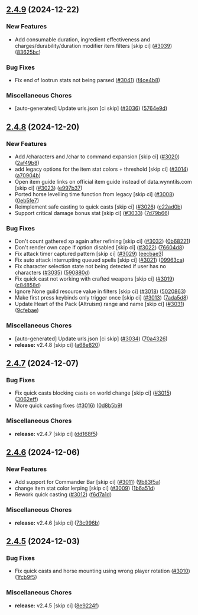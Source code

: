 ## [2.4.9](https://github.com/Wynntils/Wynntils/compare/v2.4.8...v2.4.9) (2024-12-22)


### New Features

* Add consumable duration, ingredient effectiveness and charges/durability/duration modifier item filters [skip ci] ([#3039](https://github.com/Wynntils/Wynntils/issues/3039)) ([83625bc](https://github.com/Wynntils/Wynntils/commit/83625bc66638c0d14c2090284c8d97b6c350d52a))


### Bug Fixes

* Fix end of lootrun stats not being parsed ([#3041](https://github.com/Wynntils/Wynntils/issues/3041)) ([f4ce4b8](https://github.com/Wynntils/Wynntils/commit/f4ce4b8ef7643d3324d3496a0baa75b02e0d25cd))


### Miscellaneous Chores

* [auto-generated] Update urls.json [ci skip] ([#3036](https://github.com/Wynntils/Wynntils/issues/3036)) ([5764e9d](https://github.com/Wynntils/Wynntils/commit/5764e9db65c31a5c734a2958044f847eb8f705c8))

## [2.4.8](https://github.com/Wynntils/Wynntils/compare/v2.4.7...v2.4.8) (2024-12-20)


### New Features

* Add /characters and /char to command expansion [skip ci] ([#3020](https://github.com/Wynntils/Wynntils/issues/3020)) ([2af49b8](https://github.com/Wynntils/Wynntils/commit/2af49b8519f69ec1008fd72e5d3314f9c801b82b))
* add legacy options for the item stat colors + threshold [skip ci] ([#3014](https://github.com/Wynntils/Wynntils/issues/3014)) ([a70904b](https://github.com/Wynntils/Wynntils/commit/a70904b2d4c38b24cc78e0536ed118ddc619ef8a))
* Open item guide links on official item guide instead of data.wynntils.com [skip ci] ([#3023](https://github.com/Wynntils/Wynntils/issues/3023)) ([e997b37](https://github.com/Wynntils/Wynntils/commit/e997b3780605e67d9062b5792a63c81cfc902f89))
* Ported horse levelling time function from legacy [skip ci] ([#3008](https://github.com/Wynntils/Wynntils/issues/3008)) ([0eb5fe7](https://github.com/Wynntils/Wynntils/commit/0eb5fe74636a412c519cabfcf004175a0a029a26))
* Reimplement safe casting to quick casts [skip ci] ([#3026](https://github.com/Wynntils/Wynntils/issues/3026)) ([c22ad0b](https://github.com/Wynntils/Wynntils/commit/c22ad0b085fd0b5467d64c459dbd8249cc3fab25))
* Support critical damage bonus stat [skip ci] ([#3033](https://github.com/Wynntils/Wynntils/issues/3033)) ([7d79b66](https://github.com/Wynntils/Wynntils/commit/7d79b66bbe4b4e63580173df7173d7cfc6b60de9))


### Bug Fixes

* Don't count gathered xp again after refining [skip ci] ([#3032](https://github.com/Wynntils/Wynntils/issues/3032)) ([0b68221](https://github.com/Wynntils/Wynntils/commit/0b68221d60956ea54931408a2c409ba4960de639))
* Don't render own cape if option disabled [skip ci] ([#3022](https://github.com/Wynntils/Wynntils/issues/3022)) ([76604d8](https://github.com/Wynntils/Wynntils/commit/76604d8bdcd11b80ab5c65efa4d57b936bc90c38))
* Fix attack timer captured pattern [skip ci] ([#3029](https://github.com/Wynntils/Wynntils/issues/3029)) ([eecbae3](https://github.com/Wynntils/Wynntils/commit/eecbae3f3cfd4e1c0a57d55562cf2a498f657885))
* Fix auto attack interrupting queued spells [skip ci] ([#3021](https://github.com/Wynntils/Wynntils/issues/3021)) ([09963ca](https://github.com/Wynntils/Wynntils/commit/09963ca19e9fb26cbb21ed3e1c3edd3d2df5ccc0))
* Fix character selection state not being detected if user has no characters ([#3035](https://github.com/Wynntils/Wynntils/issues/3035)) ([590880d](https://github.com/Wynntils/Wynntils/commit/590880d228af5f1ca95890cf1fd32694e5265542))
* Fix quick cast not working with crafted weapons [skip ci] ([#3019](https://github.com/Wynntils/Wynntils/issues/3019)) ([c84858d](https://github.com/Wynntils/Wynntils/commit/c84858daddd27b23edb27837fd54d5919096bf5f))
* Ignore None guild resource value in filters [skip ci] ([#3018](https://github.com/Wynntils/Wynntils/issues/3018)) ([5020863](https://github.com/Wynntils/Wynntils/commit/5020863776ad802c947b14072ace009a227f295a))
* Make first press keybinds only trigger once [skip ci] ([#3013](https://github.com/Wynntils/Wynntils/issues/3013)) ([7ada5d8](https://github.com/Wynntils/Wynntils/commit/7ada5d86311378efc8a89494894adb85c9fbbd6e))
* Update Heart of the Pack (Altruism) range and name [skip ci] ([#3031](https://github.com/Wynntils/Wynntils/issues/3031)) ([9cfebae](https://github.com/Wynntils/Wynntils/commit/9cfebaea97d1caed451ad7ca53e63cc66540fce7))


### Miscellaneous Chores

* [auto-generated] Update urls.json [ci skip] ([#3034](https://github.com/Wynntils/Wynntils/issues/3034)) ([70a4326](https://github.com/Wynntils/Wynntils/commit/70a4326f17174e45517f2529d1b656f4fc434fbf))
* **release:** v2.4.8 [skip ci] ([a68e820](https://github.com/Wynntils/Wynntils/commit/a68e820be872191391005fb935f571fd89bd7132))

## [2.4.7](https://github.com/Wynntils/Wynntils/compare/v2.4.6...v2.4.7) (2024-12-07)


### Bug Fixes

* Fix quick casts blocking casts on world change [skip ci] ([#3015](https://github.com/Wynntils/Wynntils/issues/3015)) ([3062eff](https://github.com/Wynntils/Wynntils/commit/3062eff655b0ac7c376d2e42e8fc7d161a906414))
* More quick casting fixes ([#3016](https://github.com/Wynntils/Wynntils/issues/3016)) ([0d8b5b9](https://github.com/Wynntils/Wynntils/commit/0d8b5b9916e722951757708798039f78ee97b438))


### Miscellaneous Chores

* **release:** v2.4.7 [skip ci] ([dd168f5](https://github.com/Wynntils/Wynntils/commit/dd168f59d9dfde1b81a767921e101492ce7d9197))

## [2.4.6](https://github.com/Wynntils/Wynntils/compare/v2.4.5...v2.4.6) (2024-12-06)


### New Features

* Add support for Commander Bar [skip ci] ([#3011](https://github.com/Wynntils/Wynntils/issues/3011)) ([9b83f5a](https://github.com/Wynntils/Wynntils/commit/9b83f5ac3bcf9db45fcc072649a70f4a05d9d9ac))
* change item stat color lerping [skip ci] ([#3009](https://github.com/Wynntils/Wynntils/issues/3009)) ([1b6a51d](https://github.com/Wynntils/Wynntils/commit/1b6a51da2c928b85a40d42df75f28d8f1a19f007))
* Rework quick casting ([#3012](https://github.com/Wynntils/Wynntils/issues/3012)) ([f6d7a1d](https://github.com/Wynntils/Wynntils/commit/f6d7a1df761fc232acddfc3656e71e3096542cab))


### Miscellaneous Chores

* **release:** v2.4.6 [skip ci] ([73c996b](https://github.com/Wynntils/Wynntils/commit/73c996bdbaa3134ff7f94dd64eff883d09b0abbd))

## [2.4.5](https://github.com/Wynntils/Wynntils/compare/v2.4.4...v2.4.5) (2024-12-03)


### Bug Fixes

* Fix quick casts and horse mounting using wrong player rotation ([#3010](https://github.com/Wynntils/Wynntils/issues/3010)) ([1fcb9f5](https://github.com/Wynntils/Wynntils/commit/1fcb9f50713fd278e960c88dab6a8835a7326ab9))


### Miscellaneous Chores

* **release:** v2.4.5 [skip ci] ([8e9224f](https://github.com/Wynntils/Wynntils/commit/8e9224f91a04f637c74b0e641f7af8678aa67309))


